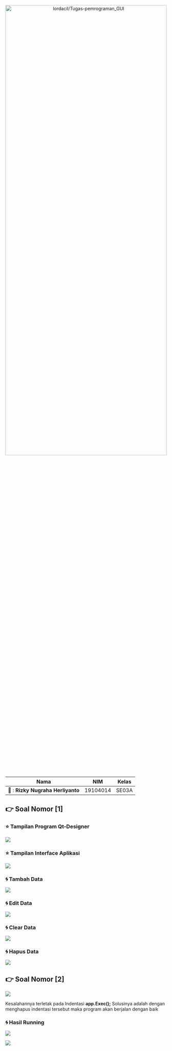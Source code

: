 <p align="center">
  <a name="top" href="#octocat-hi-there-thanks-for-visiting-">
     <img alt="lordacil/Tugas-pemrograman_GUI" height="60%" width="100%" src="https://i.ibb.co/yhMV5sZ/guyi.png"/>
  </a>
  <br><br><br><br>
</p>

| Nama | NIM | Kelas |
| -- | -- | -- |
| :boy: : **Rizky Nugraha Herliyanto** | 19104014 | SE03A |

## :point_right: Soal Nomor [1]

### :star: Tampilan Program Qt-Designer

![](Images/interfacePyQt5.png)

### :star: Tampilan Interface Aplikasi

![](Images/interfaceProgram.png)

### :cyclone: Tambah Data

![](Images/tambahData.gif)

### :cyclone: Edit Data

![](Images/editData.gif)

### :cyclone: Clear Data

![](Images/clearData.gif)

### :cyclone: Hapus Data

![](Images/hapusData2.gif)

## :point_right: Soal Nomor [2]

![](Images/nomor2.png)

<p> Kesalahannya terletak pada Indentasi <b>app.Exec();</b> Solusinya adalah dengan menghapus indentasi tersebut maka program akan berjalan dengan baik</p>

### :cyclone: Hasil Running

![](Images/nomor2-run0.png)

![](Images/nomor2-run1.png)
